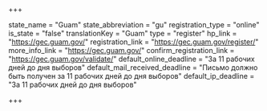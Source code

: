 +++

state_name = "Guam"
state_abbreviation = "gu"
registration_type = "online"
is_state = "false"
translationKey = "Guam"
type = "register"
hp_link = "https://gec.guam.gov/"
registration_link = "https://gec.guam.gov/register/"
more_info_link = "https://gec.guam.gov/"
confirm_registration_link = "https://gec.guam.gov/validate/"
default_online_deadline = "За 11 рабочих дней до дня выборов"
default_mail_received_deadline = "Письмо должно быть получен за 11 рабочих дней до дня выборов"
default_ip_deadline = "За 11 рабочих дней до дня выборов"

+++